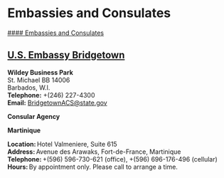 # Embassies and Consulates

[#### Embassies and Consulates](javascript:void(0); "Embassies and Consulates")

## [U.S. Embassy Bridgetown](https://bb.usembassy.gov/)

**Wildey Business Park**  
St. Michael BB 14006  
Barbados, W.I.  
**Telephone:** +(246) 227-4300  
**Email:** [BridgetownACS@state.gov](mailto:BridgetownACS@state.gov)

**Consular Agency**

**Martinique**

**Location:** Hotel Valmeniere, Suite 615   
**Address:** Avenue des Arawaks, Fort-de-France, Martinique   
**Telephone:** +(596) 596-730-621 (office), +(596) 696-176-496 (cellular)   
**Hours:** By appointment only. Please call to arrange a time.